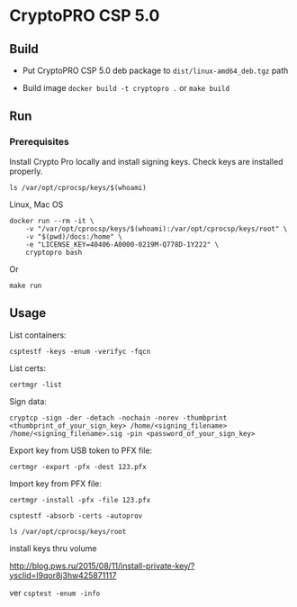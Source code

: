 # CryptoPRO CSP 5.0

## Build

- Put CryptoPRO CSP 5.0 deb package to `dist/linux-amd64_deb.tgz` path

- Build image `docker build -t cryptopro .` or `make build`

## Run
### Prerequisites
Install Crypto Pro locally and install signing keys.
Check keys are installed properly.
```
ls /var/opt/cprocsp/keys/$(whoami)
```

Linux, Mac OS
```
docker run --rm -it \
    -v "/var/opt/cprocsp/keys/$(whoami):/var/opt/cprocsp/keys/root" \
    -v "$(pwd)/docs:/home" \
    -e "LICENSE_KEY=40406-A0000-0219M-Q778D-1Y222" \
    cryptopro bash
```

Or

`make run`
## Usage

List containers:

`csptestf -keys -enum -verifyc -fqcn`

List certs:

`certmgr -list`

Sign data:

```
cryptcp -sign -der -detach -nochain -norev -thumbprint <thumbprint_of_your_sign_key> /home/<signing_filename> /home/<signing_filename>.sig -pin <password_of_your_sign_key>
```

Export key from USB token to PFX file:

`certmgr -export -pfx -dest 123.pfx`

Import key from PFX file:

`certmgr -install -pfx -file 123.pfx`

`csptestf -absorb -certs -autoprov`

`ls /var/opt/cprocsp/keys/root`

install keys thru volume

http://blog.pws.ru/2015/08/11/install-private-key/?ysclid=l9qor8j3hw425871117

ver
`csptest -enum -info`